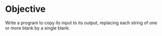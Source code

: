 # Objective

Write a program to copy its input to its output, replacing each string of one or more blank by a single blank.